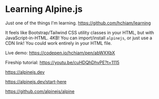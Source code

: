 # Learning Alpine.js

Just one of the things I'm learning. <https://github.com/hchiam/learning>

It feels like Bootstrap/Tailwind CSS utility classes in your HTML, but with JavaScript-in-HTML. 4KB! You can import/install `alpinejs`, or just use a CDN link! You could work entirely in your HTML file.

Live demo: <https://codepen.io/hchiam/pen/abWXXbX>

Fireship tutorial: <https://youtu.be/cuHDQhDhvPE?t=1115>

<https://alpinejs.dev>

<https://alpinejs.dev/start-here>

<https://github.com/alpinejs/alpine>
